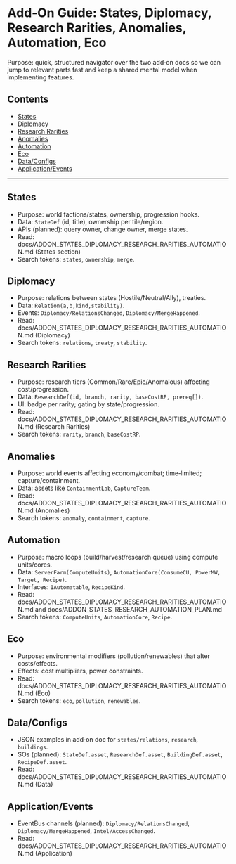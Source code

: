 # Add‑On Guide: States, Diplomacy, Research Rarities, Anomalies, Automation, Eco

Purpose: quick, structured navigator over the two add‑on docs so we can jump to relevant parts fast and keep a shared mental model when implementing features.

## Contents
- [States](#states)
- [Diplomacy](#diplomacy)
- [Research Rarities](#research-rarities)
- [Anomalies](#anomalies)
- [Automation](#automation)
- [Eco](#eco)
- [Data/Configs](#dataconfigs)
- [Application/Events](#applicationevents)

---

## States
- Purpose: world factions/states, ownership, progression hooks.
- Data: `StateDef` (id, title), ownership per tile/region.
- APIs (planned): query owner, change owner, merge states.
- Read: docs/ADDON_STATES_DIPLOMACY_RESEARCH_RARITIES_AUTOMATION.md (States section)
- Search tokens: `states`, `ownership`, `merge`.

## Diplomacy
- Purpose: relations between states (Hostile/Neutral/Ally), treaties.
- Data: `Relation(a,b,kind,stability)`.
- Events: `Diplomacy/RelationsChanged`, `Diplomacy/MergeHappened`.
- Read: docs/ADDON_STATES_DIPLOMACY_RESEARCH_RARITIES_AUTOMATION.md (Diplomacy)
- Search tokens: `relations`, `treaty`, `stability`.

## Research Rarities
- Purpose: research tiers (Common/Rare/Epic/Anomalous) affecting cost/progression.
- Data: `ResearchDef(id, branch, rarity, baseCostRP, prereq[])`.
- UI: badge per rarity; gating by state/progression.
- Read: docs/ADDON_STATES_DIPLOMACY_RESEARCH_RARITIES_AUTOMATION.md (Research Rarities)
- Search tokens: `rarity`, `branch`, `baseCostRP`.

## Anomalies
- Purpose: world events affecting economy/combat; time‑limited; capture/containment.
- Data: assets like `ContainmentLab`, `CaptureTeam`.
- Read: docs/ADDON_STATES_DIPLOMACY_RESEARCH_RARITIES_AUTOMATION.md (Anomalies)
- Search tokens: `anomaly`, `containment`, `capture`.

## Automation
- Purpose: macro loops (build/harvest/research queue) using compute units/cores.
- Data: `ServerFarm(ComputeUnits)`, `AutomationCore(ConsumeCU, PowerMW, Target, Recipe)`.
- Interfaces: `IAutomatable`, `RecipeKind`.
- Read: docs/ADDON_STATES_DIPLOMACY_RESEARCH_RARITIES_AUTOMATION.md and docs/ADDON_STATES_RESEARCH_AUTOMATION_PLAN.md
- Search tokens: `ComputeUnits`, `AutomationCore`, `Recipe`.

## Eco
- Purpose: environmental modifiers (pollution/renewables) that alter costs/effects.
- Effects: cost multipliers, power constraints.
- Read: docs/ADDON_STATES_DIPLOMACY_RESEARCH_RARITIES_AUTOMATION.md (Eco)
- Search tokens: `eco`, `pollution`, `renewables`.

## Data/Configs
- JSON examples in add‑on doc for `states/relations`, `research`, `buildings`.
- SOs (planned): `StateDef.asset`, `ResearchDef.asset`, `BuildingDef.asset`, `RecipeDef.asset`.
- Read: docs/ADDON_STATES_DIPLOMACY_RESEARCH_RARITIES_AUTOMATION.md (Data)

## Application/Events
- EventBus channels (planned): `Diplomacy/RelationsChanged`, `Diplomacy/MergeHappened`, `Intel/AccessChanged`.
- Read: docs/ADDON_STATES_DIPLOMACY_RESEARCH_RARITIES_AUTOMATION.md (Application)

